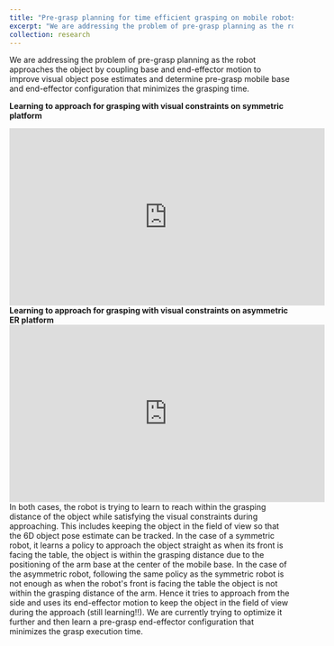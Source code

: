 ```yaml
---
title: "Pre-grasp planning for time efficient grasping on mobile robots"
excerpt: "We are addressing the problem of pre-grasp planning as the robot approaches the object for grasping"
collection: research
---
```


We are addressing the problem of pre-grasp planning as the robot approaches the object by coupling base and end-effector motion to improve visual object pose estimates and determine pre-grasp mobile base and end-effector configuration that minimizes the grasping time. 

<b>Learning to approach for grasping with visual constraints on symmetric platform </b>


<iframe width="560" height="315" src="https://www.youtube.com/embed/uMpFqsgZfJU?autoplay=1&amp;mute=1&amp;loop=1&amp;playlist=uMpFqsgZfJU&amp;controls=0" frameborder="0" allow="accelerometer; autoplay; clipboard-write; encrypted-media; gyroscope; picture-in-picture; web-share"></iframe>

<br>
<b>Learning to approach for grasping with visual constraints on asymmetric ER platform </b>

<iframe width="560" height="315" src="https://www.youtube.com/embed/uW4l92JNEzk?autoplay=1&amp;mute=1&amp;loop=1&amp;playlist=uW4l92JNEzk&amp;controls=0"  frameborder="0" allow="accelerometer; autoplay; clipboard-write; encrypted-media; gyroscope; picture-in-picture; web-share"></iframe>

<br>
In both cases, the robot is trying to learn to reach within the grasping distance of the object while satisfying the visual constraints during approaching. This includes keeping the object in the field of view so that the 6D object pose estimate can be tracked. In the case of a symmetric robot, it learns a policy to approach the object straight as when its front is facing the table, the object is within the grasping distance due to the positioning of the arm base at the center of the mobile base. In the case of the asymmetric robot, following the same policy as the symmetric robot is not enough as when the robot's front is facing the table the object is not within the grasping distance of the arm. Hence it tries to approach from the side and uses its end-effector motion to keep the object in the field of view during the approach (still learning!!). We are currently trying to optimize it further and then learn a pre-grasp end-effector configuration that minimizes the grasp execution time.



